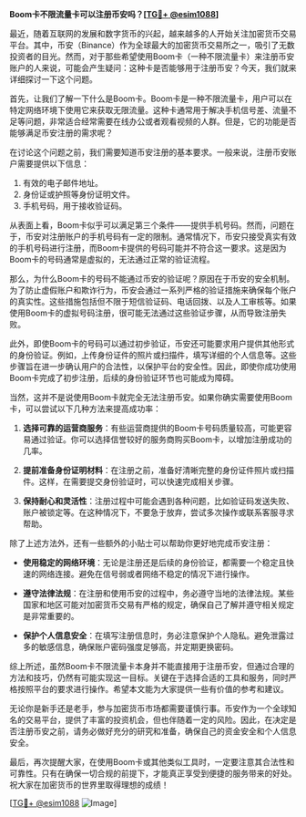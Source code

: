 **Boom卡不限流量卡可以注册币安吗？[[TG💪+ @esim1088](https://t.me/s/esim1088)]**

最近，随着互联网的发展和数字货币的兴起，越来越多的人开始关注加密货币交易平台。其中，币安（Binance）作为全球最大的加密货币交易所之一，吸引了无数投资者的目光。然而，对于那些希望使用Boom卡（一种不限流量卡）来注册币安账户的人来说，可能会产生疑问：这种卡是否能够用于注册币安？今天，我们就来详细探讨一下这个问题。

首先，让我们了解一下什么是Boom卡。Boom卡是一种不限流量卡，用户可以在特定网络环境下使用它来获取无限流量。这种卡通常用于解决手机信号差、流量不足等问题，非常适合经常需要在线办公或者观看视频的人群。但是，它的功能是否能够满足币安注册的需求呢？

在讨论这个问题之前，我们需要知道币安注册的基本要求。一般来说，注册币安账户需要提供以下信息：

1. 有效的电子邮件地址。
2. 身份证或护照等身份证明文件。
3. 手机号码，用于接收验证码。

从表面上看，Boom卡似乎可以满足第三个条件——提供手机号码。然而，问题在于，币安对注册账户的手机号码有一定的限制。通常情况下，币安只接受真实有效的手机号码进行注册，而Boom卡提供的号码可能并不符合这一要求。这是因为Boom卡的号码通常是虚拟的，无法通过正常的验证流程。

那么，为什么Boom卡的号码不能通过币安的验证呢？原因在于币安的安全机制。为了防止虚假账户和欺诈行为，币安会通过一系列严格的验证措施来确保每个账户的真实性。这些措施包括但不限于短信验证码、电话回拨、以及人工审核等。如果使用Boom卡的虚拟号码注册，很可能无法通过这些验证步骤，从而导致注册失败。

此外，即使Boom卡的号码可以通过初步验证，币安还可能要求用户提供其他形式的身份验证。例如，上传身份证件的照片或扫描件，填写详细的个人信息等。这些步骤旨在进一步确认用户的合法性，以保护平台的安全性。因此，即使你成功使用Boom卡完成了初步注册，后续的身份验证环节也可能成为障碍。

当然，这并不是说使用Boom卡就完全无法注册币安。如果你确实需要使用Boom卡，可以尝试以下几种方法来提高成功率：

1. **选择可靠的运营商服务**：有些运营商提供的Boom卡号码质量较高，可能更容易通过验证。你可以选择信誉较好的服务商购买Boom卡，以增加注册成功的几率。

2. **提前准备身份证明材料**：在注册之前，准备好清晰完整的身份证件照片或扫描件。这样，在需要提交身份验证时，可以快速完成相关步骤。

3. **保持耐心和灵活性**：注册过程中可能会遇到各种问题，比如验证码发送失败、账户被锁定等。在这种情况下，不要急于放弃，尝试多次操作或联系客服寻求帮助。

除了上述方法外，还有一些额外的小贴士可以帮助你更好地完成币安注册：

- **使用稳定的网络环境**：无论是注册还是后续的身份验证，都需要一个稳定且快速的网络连接。避免在信号弱或者网络不稳定的情况下进行操作。

- **遵守法律法规**：在注册和使用币安的过程中，务必遵守当地的法律法规。某些国家和地区可能对加密货币交易有严格的规定，确保自己了解并遵守相关规定是非常重要的。

- **保护个人信息安全**：在填写注册信息时，务必注意保护个人隐私。避免泄露过多的敏感信息，确保账户密码强度足够高，并定期更换密码。

综上所述，虽然Boom卡不限流量卡本身并不能直接用于注册币安，但通过合理的方法和技巧，仍然有可能实现这一目标。关键在于选择合适的工具和服务，同时严格按照平台的要求进行操作。希望本文能为大家提供一些有价值的参考和建议。

无论你是新手还是老手，参与加密货币市场都需要谨慎行事。币安作为一个全球知名的交易平台，提供了丰富的投资机会，但也伴随着一定的风险。因此，在决定是否注册币安之前，请务必做好充分的研究和准备，确保自己的资金安全和个人信息安全。

最后，再次提醒大家，在使用Boom卡或其他类似工具时，一定要注意其合法性和可靠性。只有在确保一切合规的前提下，才能真正享受到便捷的服务带来的好处。祝大家在加密货币的世界里取得理想的成绩！

[[TG💪+ @esim1088](https://t.me/s/esim1088) ![Image](https://i.postimg.cc/4NQfJmqS/Snipaste-2025-05-13-00-14-12.png)]